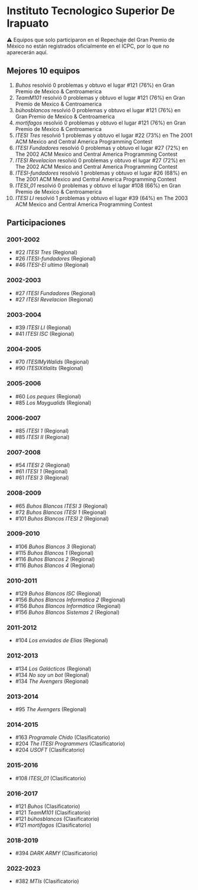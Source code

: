 # Instituto Tecnologico Superior De Irapuato

:warning: Equipos que solo participaron en el Repechaje del Gran Premio de México no están registrados oficialmente en el ICPC, por lo que no aparecerán aquí.

## Mejores 10 equipos

1. _Buhos_ resolvió 0 problemas y obtuvo el lugar #121 (76%) en Gran Premio de Mexico & Centroamerica
1. _TeamM101_ resolvió 0 problemas y obtuvo el lugar #121 (76%) en Gran Premio de Mexico & Centroamerica
1. _búhosblancos_ resolvió 0 problemas y obtuvo el lugar #121 (76%) en Gran Premio de Mexico & Centroamerica
1. _mortifagos_ resolvió 0 problemas y obtuvo el lugar #121 (76%) en Gran Premio de Mexico & Centroamerica
1. _ITESI Tres_ resolvió 1 problemas y obtuvo el lugar #22 (73%) en The 2001 ACM Mexico and Central America Programming Contest
1. _ITESI Fundadores_ resolvió 0 problemas y obtuvo el lugar #27 (72%) en The 2002 ACM Mexico and Central America Programming Contest
1. _ITESI Revelacion_ resolvió 0 problemas y obtuvo el lugar #27 (72%) en The 2002 ACM Mexico and Central America Programming Contest
1. _ITESI-fundadores_ resolvió 1 problemas y obtuvo el lugar #26 (68%) en The 2001 ACM Mexico and Central America Programming Contest
1. _ITESI_01_ resolvió 0 problemas y obtuvo el lugar #108 (66%) en Gran Premio de Mexico & Centroamerica
1. _ITESI LI_ resolvió 1 problemas y obtuvo el lugar #39 (64%) en The 2003 ACM Mexico and Central America Programming Contest

## Participaciones

### 2001-2002

- #22 _ITESI Tres_ (Regional)
- #26 _ITESI-fundadores_ (Regional)
- #46 _ITESI-El ultimo_ (Regional)

### 2002-2003

- #27 _ITESI Fundadores_ (Regional)
- #27 _ITESI Revelacion_ (Regional)

### 2003-2004

- #39 _ITESI LI_ (Regional)
- #41 _ITESI ISC_ (Regional)

### 2004-2005

- #70 _ITESIMyWalids_ (Regional)
- #90 _ITESIXitlalits_ (Regional)

### 2005-2006

- #60 _Los peques_ (Regional)
- #85 _Los Maygualids_ (Regional)

### 2006-2007

- #85 _ITESI 1_ (Regional)
- #85 _ITESI II_ (Regional)

### 2007-2008

- #54 _ITESI 2_ (Regional)
- #61 _ITESI 1_ (Regional)
- #61 _ITESI 3_ (Regional)

### 2008-2009

- #65 _Buhos Blancos ITESI 3_ (Regional)
- #72 _Buhos Blancos ITESI 1_ (Regional)
- #101 _Buhos Blancos ITESI 2_ (Regional)

### 2009-2010

- #106 _Buhos Blancos 3_ (Regional)
- #115 _Buhos Blancos 1_ (Regional)
- #116 _Buhos Blancos 2_ (Regional)
- #116 _Buhos Blancos 4_ (Regional)

### 2010-2011

- #129 _Buhos Blancos ISC_ (Regional)
- #156 _Buhos Blancos Informatica 2_ (Regional)
- #156 _Buhos Blancos Informática_ (Regional)
- #156 _Buhos Blancos Sistemas 2_ (Regional)

### 2011-2012

- #104 _Los enviados de Elias_ (Regional)

### 2012-2013

- #134 _Los Galácticos_ (Regional)
- #134 _No soy un bot_ (Regional)
- #134 _The Avengers_ (Regional)

### 2013-2014

- #95 _The Avengers_ (Regional)

### 2014-2015

- #163 _Programale Chido_ (Clasificatorio)
- #204 _The ITESI Programmers_ (Clasificatorio)
- #204 _USOFT_ (Clasificatorio)

### 2015-2016

- #108 _ITESI_01_ (Clasificatorio)

### 2016-2017

- #121 _Buhos_ (Clasificatorio)
- #121 _TeamM101_ (Clasificatorio)
- #121 _búhosblancos_ (Clasificatorio)
- #121 _mortifagos_ (Clasificatorio)

### 2018-2019

- #394 _DARK ARMY_ (Clasificatorio)

### 2022-2023

- #382 _MTIs_ (Clasificatorio)



